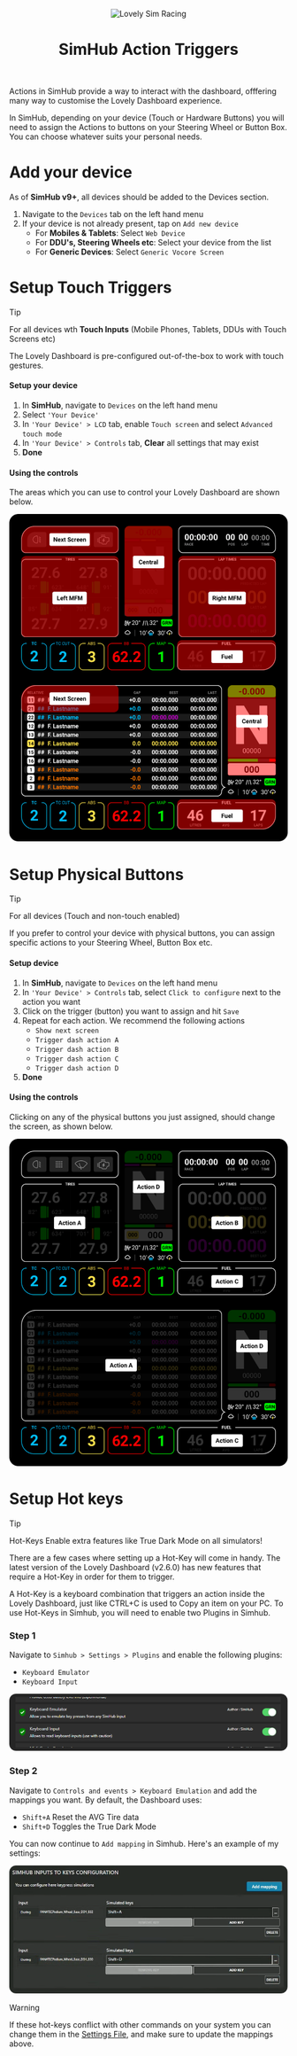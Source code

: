 <p align="center">
<img width="150" height="150" alt="Lovely Sim Racing" src="./images/lr-logo-small.png">
</p>

<h1 align="center">SimHub Action Triggers</h1>
 
<br/>

Actions in SimHub provide a way to interact with the dashboard, offfering many way to customise the Lovely Dashboard experience. 

In SimHub, depending on your device (Touch or Hardware Buttons) you will need to assign the Actions to buttons on your Steering Wheel or Button Box. You can choose whatever suits your personal needs.

# Add your device
As of **SimHub v9+**, all devices should be added to the Devices section.

1. Navigate to the `Devices` tab on the left hand menu
2. If your device is not already present, tap on `Add new device`
	* For **Mobiles & Tablets**: Select `Web Device`
	* For **DDU's, Steering Wheels etc**: Select your device from the list
	* For **Generic Devices**: Select `Generic Vocore Screen`

# Setup Touch Triggers
> [!TIP]
> For all devices wth **Touch Inputs** (Mobile Phones, Tablets, DDUs with Touch Screens etc) 
 
The Lovely Dashboard is pre-configured out-of-the-box to work with touch gestures. 

#### Setup your device
1. In **SimHub**, navigate to `Devices` on the left hand menu
2. Select `'Your Device'`
3. In `'Your Device' > LCD` tab, enable `Touch screen` and select `Advanced touch mode`
4. In `'Your Device' > Controls` tab, **Clear** all settings that may exist
6. **Done**

#### Using the controls
The areas which you can use to control your Lovely Dashboard are shown below.

![Pre-Defined Triggers](./images/PrimaryActionsOnlyTouch.png)

# Setup Physical Buttons
> [!TIP]
> For all devices (Touch and non-touch enabled)

If you prefer to control your device with physical buttons, you can assign specific actions to your Steering Wheel, Button Box etc.

#### Setup device
1. In **SimHub**, navigate to `Devices` on the left hand menu
2. In `'Your Device' > Controls` tab, select `Click to configure` next to the action you want
3. Click on the trigger (button) you want to assign and hit `Save`
4. Repeat for each action. We recommend the following actions
	* `Show next screen`
	* `Trigger dash action A`
	* `Trigger dash action B`
	* `Trigger dash action C`
	* `Trigger dash action D`
5. **Done**

#### Using the controls
Clicking on any of the physical buttons you just assigned, should change the screen, as shown below.

![Pre-Defined Triggers](./images/PrimaryActionsOnly.png)

# Setup Hot keys
> [!TIP]
> Hot-Keys Enable extra features like True Dark Mode on all simulators!

There are a few cases where setting up a Hot-Key will come in handy. The latest version of the Lovely Dashboard (v2.6.0) has new features that require a Hot-Key in order for them to trigger.

A Hot-Key is a keyboard combination that triggers an action inside the Lovely Dashboard, just like CTRL+C is used to Copy an item on your PC. To use Hot-Keys in Simhub, you will need to enable two Plugins in Simhub.

### Step 1
Navigate to `Simhub > Settings > Plugins` and enable the following plugins:

* `Keyboard Emulator`
* `Keyboard Input`

![Hot-Key Plugins](./images/simhub-plugins-hotkey.png)

### Step 2
Navigate to `Controls and events > Keyboard Emulation` and add the mappings you want. By default, the Dashboard uses:

* `Shift+A` Reset the AVG Tire data
* `Shift+D` Toggles the True Dark Mode

You can now continue to `Add mapping` in Simhub. Here's an example of my settings:

![Keybard Emulation Example](./images/simhub-emulator.png)

> [!WARNING]
> If these hot-keys conflict with other commands on your system you can change them in the [Settings File](settings.md), and make sure to update the mappings above.